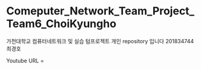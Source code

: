 # Comeputer_Network_Team_Project_Team6_ChoiKyungho
가천대학교 컴퓨터네트워크 및 실습 텀프로젝트 개인 repository 입니다
201834744 최경호

Youtube URL =
